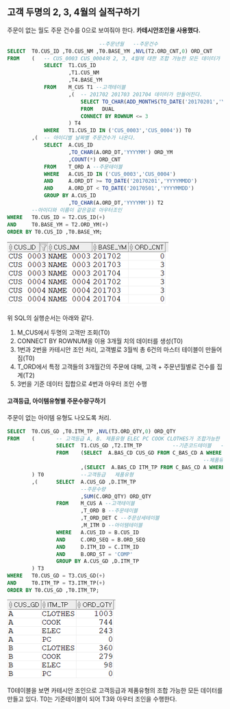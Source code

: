 ## 고객 두명의 2, 3, 4월의 실적구하기
주문이 없는 월도 주문 건수를 0으로 보여줘야 한다.
**카테시안조인을 사용했다.**
```sql
                              --주문년월   --주문건수
SELECT  T0.CUS_ID ,T0.CUS_NM ,T0.BASE_YM ,NVL(T2.ORD_CNT,0) ORD_CNT
FROM    (   -- CUS_0003 CUS_0004와 2, 3, 4월에 대한 조합 가능한 모든 데이터가 나온다.
            SELECT  T1.CUS_ID
                    ,T1.CUS_NM
                    ,T4.BASE_YM
            FROM    M_CUS T1 --고객테이블
                    ,(  -- 201702 201703 201704 데이터가 만들어진다.
                        SELECT TO_CHAR(ADD_MONTHS(TO_DATE('20170201','YYYYMMDD'),ROWNUM-1),'YYYYMM') BASE_YM
                        FROM   DUAL
                        CONNECT BY ROWNUM <= 3
                    ) T4
            WHERE   T1.CUS_ID IN ('CUS_0003','CUS_0004')) T0
        ,(  -- 아이디별 날짜별 주문건수가 나온다.
            SELECT  A.CUS_ID
                    ,TO_CHAR(A.ORD_DT,'YYYYMM') ORD_YM
                    ,COUNT(*) ORD_CNT
            FROM    T_ORD A --주문테이블
            WHERE   A.CUS_ID IN ('CUS_0003','CUS_0004')
            AND     A.ORD_DT >= TO_DATE('20170201','YYYYMMDD')
            AND     A.ORD_DT < TO_DATE('20170501','YYYYMMDD')
            GROUP BY A.CUS_ID
                    ,TO_CHAR(A.ORD_DT,'YYYYMM')) T2 
        --아이디와 이름이 같은걸로 아우터조인            
WHERE   T0.CUS_ID = T2.CUS_ID(+)
AND     T0.BASE_YM = T2.ORD_YM(+)
ORDER BY T0.CUS_ID ,T0.BASE_YM;
```
<img src="picture/그림34.png"/>

위 SQL의 실행순서는 아래와 같다.
1. M_CUS에서 두명의 고객만 조회(T0)
2. CONNECT BY ROWNUM을 이용 3개월 치의 데이터를 생성(T0)
3. 1번과 2번을 카테시안 조인 처리, 고객별로 3월씩 총 6건의 마스터 테이블이 만들어짐(T0)
4. T_ORD에서 특정 고객들의 3개월간의 주문에 대해, 고객 + 주문년월별로 건수를 집계(T2)
5. 3번을 기준 데이터 집합으로 4번과 아우터 조인 수행 

#### 고객등급, 아이템유형별 주문수량구하기
주문이 없는 아이템 유형도 나오도록 처리.
```sql
SELECT  T0.CUS_GD ,T0.ITM_TP ,NVL(T3.ORD_QTY,0) ORD_QTY
FROM    (       -- 고객등급 A, B. 제품유형 ELEC PC COOK CLOTHES가 조합가능한 모든 데이터 출력
                SELECT  T1.CUS_GD ,T2.ITM_TP          --기준코드테이블   --고객등급 A, B
                FROM    (SELECT  A.BAS_CD CUS_GD FROM C_BAS_CD A WHERE A.BAS_CD_DV = 'CUS_GD') T1
                                                                --제품유형 ELEC PC COOK CLOTHES
                        ,(SELECT  A.BAS_CD ITM_TP FROM C_BAS_CD A WHERE A.BAS_CD_DV = 'ITM_TP') T2
        ) T0            --고객등급   제품유형
        ,(      SELECT  A.CUS_GD ,D.ITM_TP
                        --주문수량
                        ,SUM(C.ORD_QTY) ORD_QTY
                FROM    M_CUS A --고객테이블
                        ,T_ORD B --주문테이블
                        ,T_ORD_DET C --주문상세테이블
                        ,M_ITM D --아이템테이블
                WHERE   A.CUS_ID = B.CUS_ID
                AND     C.ORD_SEQ = B.ORD_SEQ
                AND     D.ITM_ID = C.ITM_ID
                AND     B.ORD_ST = 'COMP'
                GROUP BY A.CUS_GD ,D.ITM_TP
        ) T3
WHERE   T0.CUS_GD = T3.CUS_GD(+)
AND     T0.ITM_TP = T3.ITM_TP(+)
ORDER BY T0.CUS_GD ,T0.ITM_TP;
```
<img src="picture/그림35.png"/>

T0테이블을 보면 카테시안 조인으로 고객등급과 제품유형의 조합 가능한 모든 데이터를 만들고 있다. T0는 기준테이블이 되어 T3와 아우터 조인을 수행한다. 

